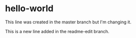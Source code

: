 # hello-world

This line was created in the master branch but I'm changing it. 


This is a new line added in the readme-edit branch.

